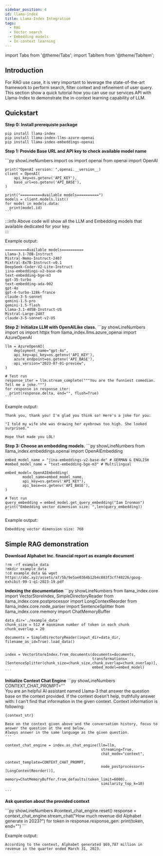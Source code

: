 ```yaml
---
sidebar_position: 4
id: llama-index
title: Llama-Index Integration
tags:
  - RAG
  - Vector search
  - Embedding models
  - In context learning
---
```

import Tabs from '@theme/Tabs';
import TabItem from '@theme/TabItem';

## Introduction
For RAG use case, it is very important to leverage the state-of-the-art framework to perform search, filter context
and refinement of user query. This section show a quick tutorial how you can use our services API with Llama-Index to demonstrate the in-context learning capability of LLM. 

## Quickstart

**Step 0: Install prerequiste package**
```
pip install llama-index
pip install llama-index-llms-azure-openai
pip install llama-index-embeddings-openai
```

**Step 1: Provide Base URL and API key to check available model name**

<Tabs>
  <TabItem value="py" label="Python" default>
    ```py showLineNumbers
    import os
    import openai
    from openai import OpenAI

    print("OpenAI version: ",openai.__version__)
    client = OpenAI(
        api_key=os.getenv('API_KEY'),
        base_url=os.getenv('API_BASE'),
    )

    print("==========Available models==========")
    models = client.models.list()
    for model in models.data:
      print(model.id)
    ```
  </TabItem>
</Tabs>

:::info
Above code will show all the LLM and Embedding models that available dedicated for your key.  
:::

Example output:

```
==========Available models==========
Llama-3.1-70B-Instruct
Mistral-Nemo-Instruct-2407
Mixtral-8x7B-Instruct-v0.1
DeepSeek-Coder-V2-Lite-Instruct
jina-embeddings-v2-base-de
text-embedding-bge-m3
gpt-35-turbo
text-embedding-ada-002
gpt-4o
gpt-4-turbo-128k-france
claude-3-5-sonnet
gemini-1.5-pro
gemini-1.5-flash
Llama-3.1-405B-Instruct-US
Mistral-Large-2407
claude-3-5-sonnet-v2-US
```

**Step 2: Initialize LLM with OpenAILike class.**
<Tabs>
  <TabItem value="py" label="Python" default>
    ```py showLineNumbers
    import os
    import httpx
    from llama_index.llms.azure_openai import AzureOpenAI

    llm = AzureOpenAI(
        deployment_name="gpt-4o",
        api_key=api_key=os.getenv('API_KEY'),
        azure_endpoint=os.getenv('API_BASE'),
        api_version="2023-07-01-preview",
    )
    
    # Test run
    response_iter = llm.stream_complete("""You are the funniest comedian. Tell me a joke.""")
    for response in response_iter:
      print(response.delta, end="", flush=True)
    ```
  </TabItem>
</Tabs>

Example output:

```
Thank you, thank you! I'm glad you think so! Here's a joke for you:

"I told my wife she was drawing her eyebrows too high. She looked surprised."

Hope that made you LOL!
```

**Step 3: Choose an embedding models.**
<Tabs>
  <TabItem value="py" label="Python" default>
    ```py showLineNumbers
    from llama_index.embeddings.openai import OpenAIEmbedding

    embed_model_name = "jina-embeddings-v2-base-de" # GERMAN & ENGLISH
    #embed_model_name = "text-embedding-bge-m3" # Multilingual

    embed_model= OpenAIEmbedding(
            model_name=embed_model_name,
            api_key=os.getenv('API_KEY'),
            api_base=os.getenv('API_BASE'),
    )

    # Test run
    query_embedding = embed_model.get_query_embedding("Iam Ironman")
    print("Embedding vector dimension size: ",len(query_embedding))
    ```
  </TabItem>
</Tabs>

Example output:

```
Embedding vector dimension size: 768
```

## Simple RAG demonstration

**Download Alphabet Inc. financial report as example document**

```
!rm -rf example_data
!mkdir example_data
!cd example_data && wget https://abc.xyz/assets/a7/5b/9e5ae0364b12b4c883f3cf748226/goog-exhibit-99-1-q1-2023-19.pdf
```

**Indexing the documentation**
<Tabs>
  <TabItem value="py" label="Python" default>
    ```py showLineNumbers
    from llama_index.core import VectorStoreIndex, SimpleDirectoryReader
    from llama_index.core.postprocessor import LongContextReorder
    from llama_index.core.node_parser import SentenceSplitter
    from llama_index.core.memory import ChatMemoryBuffer

    data_dir='./example_data'
    chunk_size = 512 # maxmimum number of token in each chunk
    chunk_overlap = 20 

    documents = SimpleDirectoryReader(input_dir=data_dir, filename_as_id=True).load_data()


    index = VectorStoreIndex.from_documents(documents=documents, 
                                            transformations=[SentenceSplitter(chunk_size=chunk_size,chunk_overlap=chunk_overlap)],
                                            embed_model=embed_model)
    ```
  </TabItem>
</Tabs>

**Initialize Context Chat Engine**
<Tabs>
  <TabItem value="py" label="Python" default>
    ```py showLineNumbers
    CONTEXT_CHAT_PROMPT='''\
    You are an helpful AI assistant named Llama-3 that answer the question base on the context provided.
    If the context doesn't help, truthfully answer with: I can't find that information in the given context.
    Context information is following:

    {context_str}

    Base on the context given above and the conversation history, focus to answer the question at the end below.
    Always answer in the same language as the given question.
    '''

    context_chat_engine = index.as_chat_engine(llm=llm,
                                                streaming=True, 
                                                chat_mode="context",
                                                context_template=CONTEXT_CHAT_PROMPT,
                                                node_postprocessors=[LongContextReorder()], 
                                                memory=ChatMemoryBuffer.from_defaults(token_limit=6000), 
                                                similarity_top_k=10)

    ```
  </TabItem>
</Tabs>

**Ask question about the provided context**

<Tabs>
  <TabItem value="py" label="Python" default>
    ```py showLineNumbers
    #context_chat_engine.reset()
    response = context_chat_engine.stream_chat("How much revenue did Alphabet generate in 2023?")
    for token in response.response_gen:
        print(token, end="")
  ```
  </TabItem>
</Tabs>

Example output:

```
According to the context, Alphabet generated $69,787 million in revenue in the quarter ended March 31, 2023.
```
